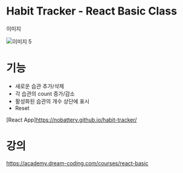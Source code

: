 # Habit Tracker - React Basic Class
이미지 


![이미지 5](https://user-images.githubusercontent.com/17999694/116264966-abe89e00-a7b5-11eb-8606-79c69c20281c.png)

# 기능
- 새로운 습관 추가/삭제
- 각 습관의 count 증가/감소
- 활성화된 습관의 개수 상단에 표시 
- Reset 

[React App]https://nobattery.github.io/habit-tracker/


# 강의
https://academy.dream-coding.com/courses/react-basic
